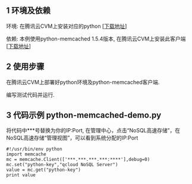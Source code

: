 ## 1 环境及依赖

环境: 在腾讯云CVM上安装对应的python [[下载地址](https://www.python.org/downloads/)]

依赖: 本例使用python-memcached 1.5.4版本, 在腾讯云CVM上安装此客户端 [[下载地址](https://pypi.python.org/pypi/python-memcached)]

## 2 使用步骤

在腾讯云CVM上部署好python环境及python-memcached客户端.

编写测试代码并运行.

## 3 代码示例 python-memcached-demo.py
将代码中***号替换为你的IP:Port, 在管理中心，点击“NoSQL高速存储”，在NoSQL高速存储“管理视图”，可以看到系统分配的IP:Port

```
#!/usr/bin/env python
import memcache
mc = memcache.Client(['***.***.***.***:****'],debug=0)
mc.set("python-key","qcloud NoSQL Server")
value = mc.get("python-key")
print value
```